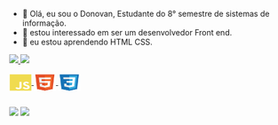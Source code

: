 - 👋 Olá, eu sou o Donovan, Estudante do 8° semestre de sistemas de informação.
- 👀 estou interessado em ser um desenvolvedor Front end.
- 🌱 eu estou aprendendo HTML CSS.

<div>
  <a href="https://github.com/donovansantos">
  <img height="180em" src="https://github-readme-stats.vercel.app/api?username=donovansantos&show_icons=true&theme=dark&include_all_commits=true&count_private=true"/>
  <img height="180em" src="https://github-readme-stats.vercel.app/api/top-langs/?username=donovansantos&layout=compact&langs_count=7&theme=dark"/>
</div>
<div style="display: inline_block"><br>
  <img align="center" alt="Rafa-Js" height="30" width="40" src="https://raw.githubusercontent.com/devicons/devicon/master/icons/javascript/javascript-plain.svg">
  <img align="center" alt="Rafa-HTML" height="30" width="40" src="https://raw.githubusercontent.com/devicons/devicon/master/icons/html5/html5-original.svg">
  <img align="center" alt="Rafa-CSS" height="30" width="40" src="https://raw.githubusercontent.com/devicons/devicon/master/icons/css3/css3-original.svg">

</div>
  
 ##
  
 <div>
  <a href = "mailto:donovansantossilva0@gmail.com"><img src="https://img.shields.io/badge/-Gmail-%23333?style=for-the-badge&logo=gmail&logoColor=white" target="_blank"></a>
  <a href="https://www.linkedin.com/in/donovan-santos-silva-27690614b?lipi=urn%3Ali%3Apage%3Ad_flagship3_profile_view_base_contact_details%3BP81A%2Ftz9QX%2BJTYG2cK5VjA%3D%3D" target="_blank"><img src="https://img.shields.io/badge/-LinkedIn-%230077B5?style=for-the-badge&logo=linkedin&logoColor=white" target="_blank"></a> 
   
   
   
   
  </div>

